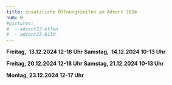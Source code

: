 ```yaml
---
title: zusätzliche Öffnungszeiten im Advent 2024
num: 0
#pictures:
#  - advent23-offen
#  - advent23-bild
---
```


__Freitag,  13.12.2024 12-18 Uhr__
__Samstag,  14.12.2024 10-13 Uhr__

__Freitag, 20.12.2024 12-18 Uhr__
__Samstag, 21.12.2024 10-13 Uhr__

__Montag, 23.12.2024 12-17 Uhr__
